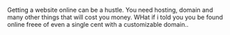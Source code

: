 Getting a website online can be a hustle. You need hosting, domain and many other things that will cost you money. WHat if i told you you be found online freee of even a single cent with a customizable domain..
